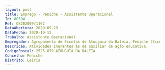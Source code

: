 ```yaml
--- 
layout: post
title: Emprego - Peniche - Assistente Operacional
Id: 80594
Ref: OE202009/1162
DataAbertura: 2020-09-29
DataFecho: 2020-10-13
Trabalho: Assistente Operacional
Empregador: Agrupamento de Escolas de Atouguia da Baleia, Peniche (Escola Básica de Atouguia da Baleia, Peniche - Sede)
Descricao: Atividades inerentes às de auxiliar de ação educativa.
CodigoPostal: 2525-079 ATOUGUIA DA BALEIA
Concelho: Peniche
Distrito: Leiria
--- 
```

